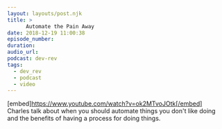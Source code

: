 ```yaml
---
layout: layouts/post.njk
title: >
      Automate the Pain Away
date: 2018-12-19 11:00:38
episode_number: 
duration: 
audio_url: 
podcast: dev-rev
tags: 
  - dev_rev
  - podcast
  - video
---
```


[embed]https://www.youtube.com/watch?v=ok2MTvoJOtk[/embed] Charles talk about when you should automate things you don't like doing and the benefits of having a process for doing things.


